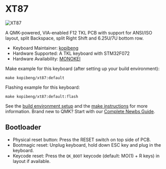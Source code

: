 # XT87

![XT87](https://i.imgur.com/N1QaXPTl.jpg)

A QMK-powered, VIA-enabled F12 TKL PCB with support for ANSI/ISO layout, split Backspace, split Right Shift and 6.25U/7U bottom row. 

* Keyboard Maintainer: [kopibeng](https://github.com/kopibeng)
* Hardware Supported: A TKL keyboard with STM32F072
* Hardware Availability: [MONOKEI](https://monokei.co)

Make example for this keyboard (after setting up your build environment):

    make kopibeng/xt87:default
	
Flashing example for this keyboard:

	make kopibeng/xt87:default:flash
    
See the [build environment setup](https://docs.qmk.fm/#/getting_started_build_tools) and the [make instructions](https://docs.qmk.fm/#/getting_started_make_guide) for more information. Brand new to QMK? Start with our [Complete Newbs Guide](https://docs.qmk.fm/#/newbs).

## Bootloader

* Physical reset button: Press the RESET switch on top side of PCB.
* Bootmagic reset: Unplug keyboard, hold down ESC key and plug in the keyboard.
* Keycode reset: Press the `QK_BOOT` keycode (default: MO(1) + R keys) in layout if available.
